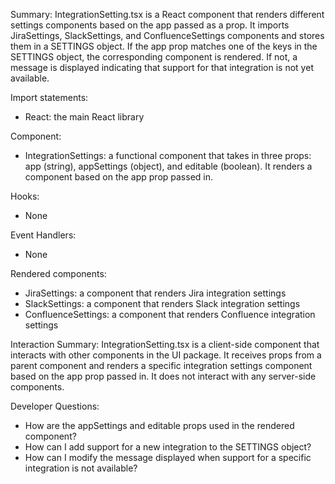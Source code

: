 Summary:
IntegrationSetting.tsx is a React component that renders different settings components based on the app passed as a prop. It imports JiraSettings, SlackSettings, and ConfluenceSettings components and stores them in a SETTINGS object. If the app prop matches one of the keys in the SETTINGS object, the corresponding component is rendered. If not, a message is displayed indicating that support for that integration is not yet available.

Import statements:
- React: the main React library

Component:
- IntegrationSettings: a functional component that takes in three props: app (string), appSettings (object), and editable (boolean). It renders a component based on the app prop passed in.

Hooks:
- None

Event Handlers:
- None

Rendered components:
- JiraSettings: a component that renders Jira integration settings
- SlackSettings: a component that renders Slack integration settings
- ConfluenceSettings: a component that renders Confluence integration settings

Interaction Summary:
IntegrationSetting.tsx is a client-side component that interacts with other components in the UI package. It receives props from a parent component and renders a specific integration settings component based on the app prop passed in. It does not interact with any server-side components.

Developer Questions:
- How are the appSettings and editable props used in the rendered component?
- How can I add support for a new integration to the SETTINGS object?
- How can I modify the message displayed when support for a specific integration is not available?